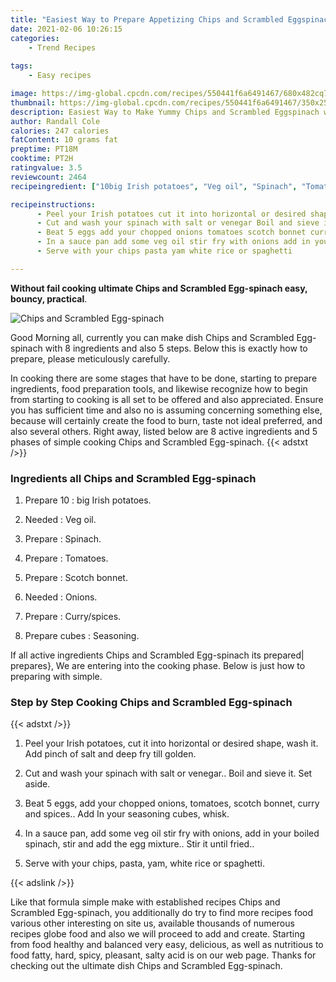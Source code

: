 ```yaml
---
title: "Easiest Way to Prepare Appetizing Chips and Scrambled Eggspinach"
date: 2021-02-06 10:26:15
categories:
    - Trend Recipes
    
tags:
    - Easy recipes

image: https://img-global.cpcdn.com/recipes/550441f6a6491467/680x482cq70/chips-and-scrambled-egg-spinach-recipe-main-photo.jpg
thumbnail: https://img-global.cpcdn.com/recipes/550441f6a6491467/350x250cq70/chips-and-scrambled-egg-spinach-recipe-main-photo.jpg
description: Easiest Way to Make Yummy Chips and Scrambled Eggspinach with 8 ingredients and 5 stages of easy cooking.
author: Randall Cole
calories: 247 calories
fatContent: 10 grams fat
preptime: PT18M
cooktime: PT2H
ratingvalue: 3.5
reviewcount: 2464
recipeingredient: ["10big Irish potatoes", "Veg oil", "Spinach", "Tomatoes", "Scotch bonnet", "Onions", "Curryspices", "cubesSeasoning"]

recipeinstructions: 
      - Peel your Irish potatoes cut it into horizontal or desired shape wash it Add pinch of salt and deep fry till golden 
      - Cut and wash your spinach with salt or venegar Boil and sieve it Set aside 
      - Beat 5 eggs add your chopped onions tomatoes scotch bonnet curry and spices Add In your seasoning cubes whisk 
      - In a sauce pan add some veg oil stir fry with onions add in your boiled spinach stir and add the egg mixture Stir it until fried 
      - Serve with your chips pasta yam white rice or spaghetti

---
```




**Without fail cooking ultimate Chips and Scrambled Egg-spinach easy, bouncy, practical**. 


![Chips and Scrambled Egg-spinach](https://img-global.cpcdn.com/recipes/550441f6a6491467/680x482cq70/chips-and-scrambled-egg-spinach-recipe-main-photo.jpg "Chips and Scrambled Egg-spinach")




Good Morning all, currently you can make dish Chips and Scrambled Egg-spinach with 8 ingredients and also 5 steps. Below this is exactly how to prepare, please meticulously carefully.

In cooking there are some stages that have to be done, starting to prepare ingredients, food preparation tools, and likewise recognize how to begin from starting to cooking is all set to be offered and also appreciated. Ensure you has sufficient time and also no is assuming concerning something else, because will certainly create the food to burn, taste not ideal preferred, and also several others. Right away, listed below are 8 active ingredients and 5 phases of simple cooking Chips and Scrambled Egg-spinach.
{{< adstxt />}}

### Ingredients all Chips and Scrambled Egg-spinach


1. Prepare 10 : big Irish potatoes.

1. Needed  : Veg oil.

1. Prepare  : Spinach.

1. Prepare  : Tomatoes.

1. Prepare  : Scotch bonnet.

1. Needed  : Onions.

1. Prepare  : Curry/spices.

1. Prepare cubes : Seasoning.



If all active ingredients Chips and Scrambled Egg-spinach its prepared| prepares}, We are entering into the cooking phase. Below is just how to preparing with simple.

### Step by Step Cooking Chips and Scrambled Egg-spinach

{{< adstxt />}}


1. Peel your Irish potatoes, cut it into horizontal or desired shape, wash it. Add pinch of salt and deep fry till golden.



1. Cut and wash your spinach with salt or venegar.. Boil and sieve it. Set aside.



1. Beat 5 eggs, add your chopped onions, tomatoes, scotch bonnet, curry and spices.. Add In your seasoning cubes, whisk.



1. In a sauce pan, add some veg oil stir fry with onions, add in your boiled spinach, stir and add the egg mixture.. Stir it until fried..



1. Serve with your chips, pasta, yam, white rice or spaghetti.





{{< adslink />}}

Like that formula simple make with established recipes Chips and Scrambled Egg-spinach, you additionally do try to find more recipes food various other interesting on site us, available thousands of numerous recipes globe food and also we will proceed to add and create. Starting from food healthy and balanced very easy, delicious, as well as nutritious to food fatty, hard, spicy, pleasant, salty acid is on our web page. Thanks for checking out the ultimate dish Chips and Scrambled Egg-spinach.
